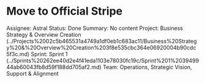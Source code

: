 # Move to Official Stripe

Assignee: Astral
Status: Done
Summary: No content
Project: Business Strategy & Overview Creation (../Projects%2002c5b465531a4749a1df0eb1c683ac11/Business%20Strategy%20&%20Overview%20Creation%203f8e535cbc364e06920004b90cdc5f3c.md)
Sprint: Sprint 1 (../Sprints%20262ee40d2e4f41eda1103e78030fc19c/Sprint%201%203949944ab60043fb8d59f188dd705af2.md)
Team: Operations, Strategic Vision, Support & Alignment